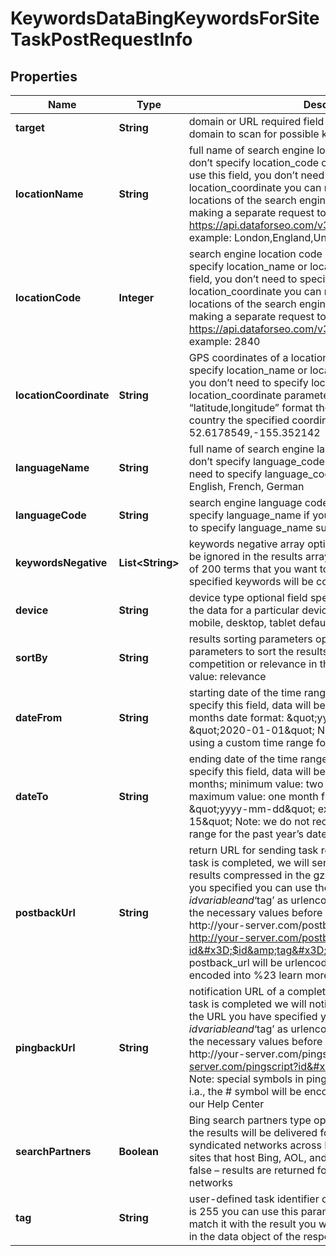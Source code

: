 

# KeywordsDataBingKeywordsForSiteTaskPostRequestInfo


## Properties

| Name | Type | Description | Notes |
|------------ | ------------- | ------------- | -------------|
|**target** | **String** | domain or URL required field the URL of the webpage or the domain to scan for possible keywords |  [optional] |
|**locationName** | **String** | full name of search engine location required field if you don’t specify location_code or location_coordinate if you use this field, you don’t need to specify location_code or location_coordinate you can receive the list of available locations of the search engine with their location_name by making a separate request to https://api.dataforseo.com/v3/keywords_data/bing/locations example: London,England,United Kingdom |  [optional] |
|**locationCode** | **Integer** | search engine location code required field if you don’t specify location_name or location_coordinate if you use this field, you don’t need to specify location_name or location_coordinate you can receive the list of available locations of the search engines with their location_code by making a separate request to https://api.dataforseo.com/v3/keywords_data/bing/locations example: 2840 |  [optional] |
|**locationCoordinate** | **String** | GPS coordinates of a location required field if you don’t specify location_name or location_code if you use this field, you don’t need to specify location_name or location_code location_coordinate parameter should be specified in the “latitude,longitude” format the data will be provided for the country the specified coordinates belong to example: 52.6178549,-155.352142 |  [optional] |
|**languageName** | **String** | full name of search engine language required field if you don’t specify language_code if you use this field, you don’t need to specify language_code supported languages: English, French, German |  [optional] |
|**languageCode** | **String** | search engine language code required field if you don’t specify language_name if you use this field, you don’t need to specify language_name supported languages: en, fr, de |  [optional] |
|**keywordsNegative** | **List&lt;String&gt;** | keywords negative array optional field These keywords will be ignored in the results array; You can specify a maximum of 200 terms that you want to exclude from the results; the specified keywords will be converted to lowercase format |  [optional] |
|**device** | **String** | device type optional field specify this field if you want to get the data for a particular device type possible values: all, mobile, desktop, tablet default value: all |  [optional] |
|**sortBy** | **String** | results sorting parameters optional field Use these parameters to sort the results by search_volume, cpc, competition or relevance in the descending order default value: relevance |  [optional] |
|**dateFrom** | **String** | starting date of the time range optional field if you don’t specify this field, data will be provided for the last 12 months date format: \&quot;yyyy-mm-dd\&quot; example: \&quot;2020-01-01\&quot; Note: we do not recommend using a custom time range for the past year’s dates |  [optional] |
|**dateTo** | **String** | ending date of the time range optional field if you don’t specify this field, data will be provided for the last 12 months; minimum value: two years back from today’s date; maximum value: one month from today’s date; date format: \&quot;yyyy-mm-dd\&quot; example: \&quot;2020-03-15\&quot; Note: we do not recommend using a custom time range for the past year’s dates |  [optional] |
|**postbackUrl** | **String** | return URL for sending task results optional field once the task is completed, we will send a POST request with its results compressed in the gzip format to the postback_url you specified you can use the ‘$id’ string as a $id variable and ‘$tag’ as urlencoded $tag variable. We will set the necessary values before sending the request. example: http://your-server.com/postbackscript?id&#x3D;$id http://your-server.com/postbackscript?id&#x3D;$id&amp;tag&#x3D;$tag Note: special symbols in postback_url will be urlencoded; i.a., the # symbol will be encoded into %23 learn more on our Help Center |  [optional] |
|**pingbackUrl** | **String** | notification URL of a completed task optional field when a task is completed we will notify you by GET request sent to the URL you have specified you can use the ‘$id’ string as a $id variable and ‘$tag’ as urlencoded $tag variable. We will set the necessary values before sending the request. example: http://your-server.com/pingscript?id&#x3D;$id http://your-server.com/pingscript?id&#x3D;$id&amp;tag&#x3D;$tag Note: special symbols in pingback_url will be urlencoded; i.a., the # symbol will be encoded into %23 learn more on our Help Center |  [optional] |
|**searchPartners** | **Boolean** | Bing search partners type optional field if you specify true, the results will be delivered for owned, operated, and syndicated networks across Bing, Yahoo, AOL and partner sites that host Bing, AOL, and Yahoo search. default value: false – results are returned for Bing, AOL, and Yahoo search networks |  [optional] |
|**tag** | **String** | user-defined task identifier optional field the character limit is 255 you can use this parameter to identify the task and match it with the result you will find the specified tag value in the data object of the response |  [optional] |



